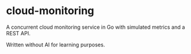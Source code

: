 # cloud-monitoring
A concurrent cloud monitoring service in Go with simulated metrics and a REST API.

Written without AI for learning purposes.